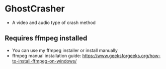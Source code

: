 # GhostCrasher
- A video and audio type of crash method
## Requires ffmpeg installed
- You can use my ffmpeg installer or install manually
- ffmpeg manual installation guide: https://www.geeksforgeeks.org/how-to-install-ffmpeg-on-windows/
